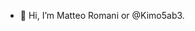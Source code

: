 - 👋 Hi, I’m Matteo Romani or @Kimo5ab3.

<!---
Kimo5ab3/Kimo5ab3 is a ✨ special ✨ repository because its `README.md` (this file) appears on your GitHub profile.
You can click the Preview link to take a look at your changes.
--->
